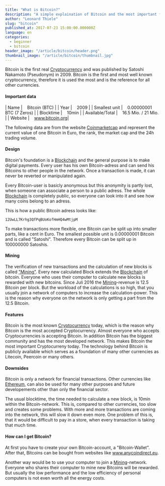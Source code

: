 ```yaml
---
title: "What is Bitcoin?"
description: "A simple explaination of Bitcoin and the most important facts"
author: "Leonard Thiele"
slug: "bitcoin"
published_at: 2017-07-23 15:00:00.000000Z
language: en
categories:
  - beginner
  - bitcoin
header_image: "/article/bitcoin/header.png"
thumbnail_image: "/article/bitcoin/thumbnail.jpg"
---
```


Bitcoin is the first real [Cryptocurrency](/en/article/cryptocurrencies) and was published by Satoshi Nakamoto (Pseudonym) in 2009. Bitcoin is the first and most well known cryptocurrency, therefore it is used the most and is the reference for all other currencies.

#### Important data

|  Name | &nbsp;&nbsp; Bitcoin (BTC) |
|  Year |  &nbsp;&nbsp; 2009 |
|  Smallest unit | &nbsp;&nbsp; 0.00000001 BTC (7 Zeros) |
|  Blocktime |  &nbsp;&nbsp; 10min |
|  Available/Total |  &nbsp;&nbsp; 16.5 Mio. / 21 Mio. |
|  Website |  &nbsp;&nbsp; <a href="https://www.bitcoin.org" target="_blank">www.bitcoin.org</a>|

The following data are from the website <a href="https://coinmarketcap.com/currencies/bitcoin/" target="_blank">Coinmarketcap</a>
and represent the current value of one Bitcoin in Euro, the rank, the market cap and the 24h trading volume.

<script type="text/javascript" src="https://files.coinmarketcap.com/static/widget/currency.js"></script><div class="coinmarketcap-currency-widget" data-currency="bitcoin" data-base="EUR" data-secondary="" data-ticker="true" data-rank="true" data-marketcap="true" data-volume="true" data-stats="EUR" data-statsticker="false"></div>


#### Design

Bitcoin's foundation is a [Blockchain](/en/article/blockchain) and the general purpose is to make digital payments. Every user has his own Bitcoin-adress and can send his Bitcoins to other people in the network.
Once a transaction is made, it can never be reverted or manipulated again.

Every Bitcoin-user is basicly anonymous but this anonymity is partly lost, when someone can associate a person to a public adress. The whole [Blockchain](/en/article/blockchain) is completely public, so everyone can look into it and see how many coins belong to an adress.

This is how a public Bitcoin adress looks like:

```
12UwLL7Krhg3QfPqBUoKofHmHQ4wMtjpM
```

To make transactions more flexible, one Bitcoin can be split up into smaller parts, like a cent in Euro. The smallest possible unit is 0.00000001 Bitcoin and is called "Satoshi". Therefore every Bitcoin can be split up in 100000000 Satoshis.

#### Mining

The verification of new transactions and the calculation of new blocks is called ["Mining"](/en/article/mining). Every new calculated Block extends the [Blockchain](/en/article/blockchain) of bitcoin.
Everyone who uses their computer to calculate new blocks is rewarded with new bitcoins. Since Juli 2016 the [Mining](/en/article/mining)-revenue is 12.5 Bitcoin per block. But the workload of the calculations is so high, that you usually join a network of computers to increase the calculation-power. This is the reason why everyone on the network is only getting a part from the 12.5 Bitcoin.

#### Features

Bitcoin is the most known [Cryptocurrency](/en/article/cryptocurrencies) today, which is the reason why Bitcoin is the most accepted Cryptocurrency. Almost everyone who accepts Cryptocurrencies is accepting Bitcoin.
In addition Bitcoin has the biggest community and has the most developed network. This makes Bitcoin the most important Cryptocurreny today.
The technology behind Bitcoin is publicly available which serves as a foundation of many other currencies as Litecoin, Peercoin or many others.

#### Downsides

Bitcoin is only a network for financial transactions. Other currencies like [Ethereum](/en/article/ethereum), can also be used for many other purposes and future developements other than only the financial sector.

The usual blocktime, the time needed to calculate a new block, is 10min within the Bitcoin-network. This is, compared to other currencies, too slow and creates some problems. With more and more transactions are coming into the network, this will slow it down even more. One problem of this is, that it would be difficult to pay in a store, when every transaction is taking that much time.

#### How can I get Bitcoin?

At first you have to create your own Bitcoin-account, a "Bitcoin-Wallet". After that, Bitcoins can be bought from websites like <a href="https://anycoindirect.eu/" target="_blank">www.anycoindirect.eu</a>.

Another way would be to use your computer to join a [Mining](/en/article/mining)-network. Everyone who shares their computer to mine new Bitcoins will be rewarded. But usually the low performance and the low efficiency of personal computers is not even worth all the energy costs.